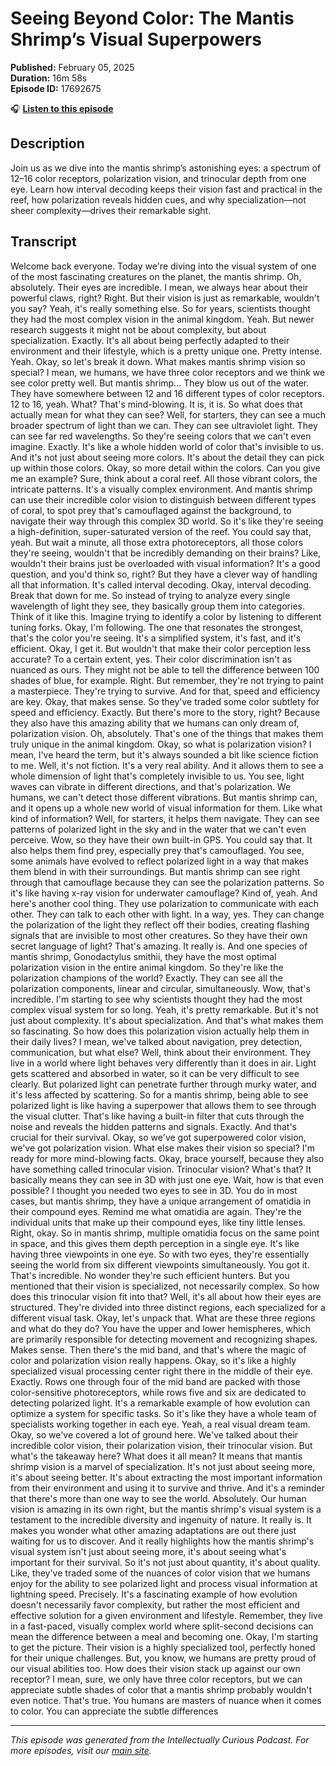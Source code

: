 # Seeing Beyond Color: The Mantis Shrimp’s Visual Superpowers

**Published:** February 05, 2025  
**Duration:** 16m 58s  
**Episode ID:** 17692675

🎧 **[Listen to this episode](https://intellectuallycurious.buzzsprout.com/2529712/episodes/17692675-seeing-beyond-color-the-mantis-shrimp’s-visual-superpowers)**

## Description

Join us as we dive into the mantis shrimp’s astonishing eyes: a spectrum of 12–16 color receptors, polarization vision, and trinocular depth from one eye. Learn how interval decoding keeps their vision fast and practical in the reef, how polarization reveals hidden cues, and why specialization—not sheer complexity—drives their remarkable sight.

## Transcript

Welcome back everyone. Today we're diving into the visual system of one of the most fascinating creatures on the planet, the mantis shrimp. Oh, absolutely. Their eyes are incredible. I mean, we always hear about their powerful claws, right? Right. But their vision is just as remarkable, wouldn't you say? Yeah, it's really something else. So for years, scientists thought they had the most complex vision in the animal kingdom. Yeah. But newer research suggests it might not be about complexity, but about specialization. Exactly. It's all about being perfectly adapted to their environment and their lifestyle, which is a pretty unique one. Pretty intense. Yeah. Okay, so let's break it down. What makes mantis shrimp vision so special? I mean, we humans, we have three color receptors and we think we see color pretty well. But mantis shrimp... They blow us out of the water. They have somewhere between 12 and 16 different types of color receptors. 12 to 16, yeah. What? That's mind-blowing. It is, it is. So what does that actually mean for what they can see? Well, for starters, they can see a much broader spectrum of light than we can. They can see ultraviolet light. They can see far red wavelengths. So they're seeing colors that we can't even imagine. Exactly. It's like a whole hidden world of color that's invisible to us. And it's not just about seeing more colors. It's about the detail they can pick up within those colors. Okay, so more detail within the colors. Can you give me an example? Sure, think about a coral reef. All those vibrant colors, the intricate patterns. It's a visually complex environment. And mantis shrimp can use their incredible color vision to distinguish between different types of coral, to spot prey that's camouflaged against the background, to navigate their way through this complex 3D world. So it's like they're seeing a high-definition, super-saturated version of the reef. You could say that, yeah. But wait a minute, all those extra photoreceptors, all those colors they're seeing, wouldn't that be incredibly demanding on their brains? Like, wouldn't their brains just be overloaded with visual information? It's a good question, and you'd think so, right? But they have a clever way of handling all that information. It's called interval decoding. Okay, interval decoding. Break that down for me. So instead of trying to analyze every single wavelength of light they see, they basically group them into categories. Think of it like this. Imagine trying to identify a color by listening to different tuning forks. Okay, I'm following. The one that resonates the strongest, that's the color you're seeing. It's a simplified system, it's fast, and it's efficient. Okay, I get it. But wouldn't that make their color perception less accurate? To a certain extent, yes. Their color discrimination isn't as nuanced as ours. They might not be able to tell the difference between 100 shades of blue, for example. Right. But remember, they're not trying to paint a masterpiece. They're trying to survive. And for that, speed and efficiency are key. Okay, that makes sense. So they've traded some color subtlety for speed and efficiency. Exactly. But there's more to the story, right? Because they also have this amazing ability that we humans can only dream of, polarization vision. Oh, absolutely. That's one of the things that makes them truly unique in the animal kingdom. Okay, so what is polarization vision? I mean, I've heard the term, but it's always sounded a bit like science fiction to me. Well, it's not fiction. It's a very real ability. And it allows them to see a whole dimension of light that's completely invisible to us. You see, light waves can vibrate in different directions, and that's polarization. We humans, we can't detect those different vibrations. But mantis shrimp can, and it opens up a whole new world of visual information for them. Like what kind of information? Well, for starters, it helps them navigate. They can see patterns of polarized light in the sky and in the water that we can't even perceive. Wow, so they have their own built-in GPS. You could say that. It also helps them find prey, especially prey that's camouflaged. You see, some animals have evolved to reflect polarized light in a way that makes them blend in with their surroundings. But mantis shrimp can see right through that camouflage because they can see the polarization patterns. So it's like having x-ray vision for underwater camouflage? Kind of, yeah. And here's another cool thing. They use polarization to communicate with each other. They can talk to each other with light. In a way, yes. They can change the polarization of the light they reflect off their bodies, creating flashing signals that are invisible to most other creatures. So they have their own secret language of light? That's amazing. It really is. And one species of mantis shrimp, Gonodactylus smithii, they have the most optimal polarization vision in the entire animal kingdom. So they're like the polarization champions of the world? Exactly. They can see all the polarization components, linear and circular, simultaneously. Wow, that's incredible. I'm starting to see why scientists thought they had the most complex visual system for so long. Yeah, it's pretty remarkable. But it's not just about complexity. It's about specialization. And that's what makes them so fascinating. So how does this polarization vision actually help them in their daily lives? I mean, we've talked about navigation, prey detection, communication, but what else? Well, think about their environment. They live in a world where light behaves very differently than it does in air. Light gets scattered and absorbed in water, so it can be very difficult to see clearly. But polarized light can penetrate further through murky water, and it's less affected by scattering. So for a mantis shrimp, being able to see polarized light is like having a superpower that allows them to see through the visual clutter. That's like having a built-in filter that cuts through the noise and reveals the hidden patterns and signals. Exactly. And that's crucial for their survival. Okay, so we've got superpowered color vision, we've got polarization vision. What else makes their vision so special? I'm ready for more mind-blowing facts. Okay, brace yourself, because they also have something called trinocular vision. Trinocular vision? What's that? It basically means they can see in 3D with just one eye. Wait, how is that even possible? I thought you needed two eyes to see in 3D. You do in most cases, but mantis shrimp, they have a unique arrangement of omatidia in their compound eyes. Remind me what omatidia are again. They're the individual units that make up their compound eyes, like tiny little lenses. Right, okay. So in mantis shrimp, multiple omatidia focus on the same point in space, and this gives them depth perception in a single eye. It's like having three viewpoints in one eye. So with two eyes, they're essentially seeing the world from six different viewpoints simultaneously. You got it. That's incredible. No wonder they're such efficient hunters. But you mentioned that their vision is specialized, not necessarily complex. So how does this trinocular vision fit into that? Well, it's all about how their eyes are structured. They're divided into three distinct regions, each specialized for a different visual task. Okay, let's unpack that. What are these three regions and what do they do? You have the upper and lower hemispheres, which are primarily responsible for detecting movement and recognizing shapes. Makes sense. Then there's the mid band, and that's where the magic of color and polarization vision really happens. Okay, so it's like a highly specialized visual processing center right there in the middle of their eye. Exactly. Rows one through four of the mid band are packed with those color-sensitive photoreceptors, while rows five and six are dedicated to detecting polarized light. It's a remarkable example of how evolution can optimize a system for specific tasks. So it's like they have a whole team of specialists working together in each eye. Yeah, a real visual dream team. Okay, so we've covered a lot of ground here. We've talked about their incredible color vision, their polarization vision, their trinocular vision. But what's the takeaway here? What does it all mean? It means that mantis shrimp vision is a marvel of specialization. It's not just about seeing more, it's about seeing better. It's about extracting the most important information from their environment and using it to survive and thrive. And it's a reminder that there's more than one way to see the world. Absolutely. Our human vision is amazing in its own right, but the mantis shrimp's visual system is a testament to the incredible diversity and ingenuity of nature. It really is. It makes you wonder what other amazing adaptations are out there just waiting for us to discover. And it really highlights how the mantis shrimp's visual system isn't just about seeing more, it's about seeing what's important for their survival. So it's not just about quantity, it's about quality. Like, they've traded some of the nuances of color vision that we humans enjoy for the ability to see polarized light and process visual information at lightning speed. Precisely. It's a fascinating example of how evolution doesn't necessarily favor complexity, but rather the most efficient and effective solution for a given environment and lifestyle. Remember, they live in a fast-paced, visually complex world where split-second decisions can mean the difference between a meal and becoming one. Okay, I'm starting to get the picture. Their vision is a highly specialized tool, perfectly honed for their unique challenges. But, you know, we humans are pretty proud of our visual abilities too. How does their vision stack up against our own receptor? I mean, sure, we only have three color receptors, but we can appreciate subtle shades of color that a mantis shrimp probably wouldn't even notice. That's true. You humans are masters of nuance when it comes to color. You can appreciate the subtle differences

---
*This episode was generated from the Intellectually Curious Podcast. For more episodes, visit our [main site](https://intellectuallycurious.buzzsprout.com).*

